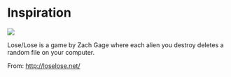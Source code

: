 # Inspiration

![](https://db-feed.s3.amazonaws.com/legacy/Screen_Shot_2019_04_30_at_9_41_11_AM-1556631732974.png)

Lose/Lose is a game by Zach Gage where each alien you destroy deletes a random file on your computer.

From: http://loselose.net/